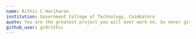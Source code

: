 ```yaml
---
name: Rithic C Hariharan
institution: Government College of Technology, Coimbatore 
quote: You are the greatest project you will ever work on, So never giveup!!. 
github_user: gr8rithic
---
```

